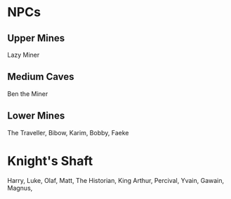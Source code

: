 # NPCs

## Upper Mines

Lazy Miner

## Medium Caves

Ben the Miner

## Lower Mines

The Traveller, Bibow, Karim, Bobby, Faeke

# Knight's Shaft

Harry, Luke, Olaf, Matt, The Historian, King Arthur, Percival, Yvain, Gawain, Magnus, 

